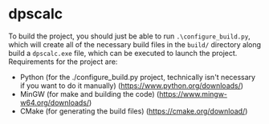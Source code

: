 # dpscalc
To build the project, you should just be able to run `.\configure_build.py`, which will create
all of the necessary build files in the `build/` directory along build a `dpscalc.exe` file, 
which can be executed to launch the project. Requirements for the project are:

- Python (for the ./configure_build.py project, technically isn't necessary if you want to do it 
manually) (https://www.python.org/downloads/)
- MinGW (for make and building the code) (https://www.mingw-w64.org/downloads/)
- CMake (for generating the build files) (https://cmake.org/download/)